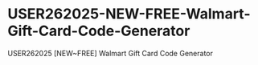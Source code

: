 # USER262025-NEW-FREE-Walmart-Gift-Card-Code-Generator
USER262025 [NEW~FREE] Walmart Gift Card Code Generator
